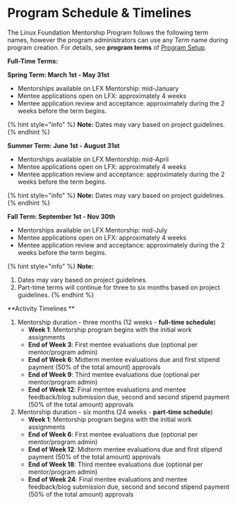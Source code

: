 # Program Schedule & Timelines

The Linux Foundation Mentorship Program follows the following term names, however the program administrators can use any _Term_ name during program creation. For details, see **program terms** of [Program Setup](administrators/enroll-your-program/mentorship-project-enrollment-form.md#MentorshipProjectApplication-ProgramSetup).

**Full-Time Terms:**

**Spring Term: March 1st - May 31st**

* Mentorships available on LFX Mentorship: mid-January
* Mentee applications open on LFX: approximately 4 weeks
* Mentee application review and acceptance: approximately during the 2 weeks before the term begins.

{% hint style="info" %}
**Note:** Dates may vary based on project guidelines.
{% endhint %}

**Summer Term: June 1st - August  31st**

* Mentorships available on LFX Mentorship: mid-April
* Mentee applications open on LFX: approximately 4 weeks
* Mentee application review and acceptance: approximately during the 2 weeks before the term begins.

{% hint style="info" %}
**Note:** Dates may vary based on project guidelines.
{% endhint %}

**Fall Term: September 1st - Nov 30th**

* Mentorships available on LFX Mentorship: mid-July
* Mentee applications open on LFX: approximately 4 weeks
* Mentee application review and acceptance: approximately during the 2 weeks before the term begins.

{% hint style="info" %}
**Note:** 

1. Dates may vary based on project guidelines.
2. Part-time terms will continue for three to six months based on project guidelines.
{% endhint %}

**Activity Timelines **

1. Mentorship duration - three months (12 weeks - **full-time schedule**)
   * **Week 1**: Mentorship program begins with the initial work assignments
   * **End of Week 3**: First mentee evaluations due (optional per mentor/program admin)
   * **End of Week 6**: Midterm mentee evaluations due and first stipend payment (50% of the total amount) approvals
   * **End of Week 9**: Third mentee evaluations due (optional per mentor/program admin)
   * **End of Week 12**: Final mentee evaluations and mentee feedback/blog submission due, second and second stipend payment (50% of the total amount) approvals  
2. Mentorship duration - six months (24 weeks - **part-time schedule**)
   * **Week 1**: Mentorship program begins with the initial work assignments
   * **End of Week 6**: First mentee evaluations due (optional per mentor/program admin)
   * **End of Week 12**: Midterm mentee evaluations due and first stipend payment (50% of the total amount) approvals
   * **End of Week 18**: Third mentee evaluations due (optional per mentor/program admin)
   * **End of Week 24**: Final mentee evaluations and mentee feedback/blog submission due, second and second stipend payment (50% of the total amount) approvals  

